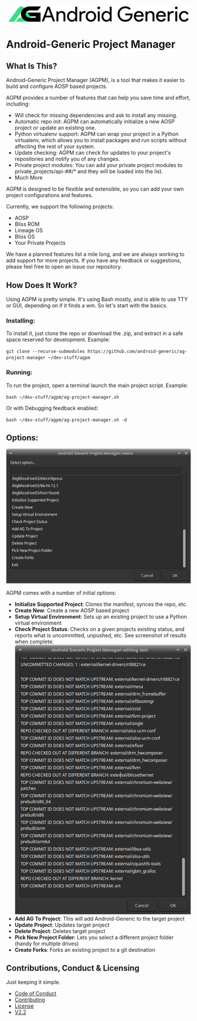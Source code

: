 <img src="https://github.com/android-generic/artwork/raw/master/brand/Android-Generic_Logo__2_transparent.png">

# Android-Generic Project Manager

## What Is This?

Android-Generic Project Manager (AGPM), is a tool that makes it easier to build and configure AOSP based projects. 

AGPM provides a number of features that can help you save time and effort, including:
 - Will check for missing dependencies and ask to install any missing. 
 - Automatic repo init: AGPM can automatically initialize a new AOSP project or update an existing one.
 - Python virtualenv support: AGPM can wrap your project in a Python virtualenv, which allows you to install packages and run scripts without affecting the rest of your system.
 - Update checking: AGPM can check for updates to your project's repositories and notify you of any changes.
 - Private project modules: You can add your private project modules to private_projects/api-##/* and they will be loaded into the list.
 - Much More

AGPM is designed to be flexible and extensible, so you can add your own project configurations and features. 

Currently, we support the following projects:
 - AOSP
 - Bliss ROM
 - Lineage OS
 - Bliss OS
 - Your Private Projects


We have a planned features list a mile long, and we are always working to add support for more projects. If you have any feedback or suggestions, please feel free to open an issue our repository.

## How Does It Work?

Using AGPM is pretty simple. It's using Bash mostly, and is able to use TTY or GUI, depending on if it finds a wm. So let's start with the basics. 

### Installing:

To install it, just clone the repo or download the .zip, and extract in a safe space reserved for development. Example:

`git clone --recurse-submodules https://github.com/android-generic/ag-project-manager ~/dev-stuff/agpm`

### Running:

To run the project, open a terminal launch the main project script. Example:

`bash ~/dev-stuff/agpm/ag-project-manager.sh`

Or with Debugging feedback enabled: 

`bash ~/dev-stuff/agpm/ag-project-manager.sh -d`

## Options:

![AGPM - Main Menu](assets/agpm-main-menu.png)

AGPM comes with a number of initial options: 

- **Initialize Supported Project**: Clones the manifest, synces the repo, etc.
- **Create New**: Create a new AOSP based project
- **Setup Virtual Environment**: Sets up an existing project to use a Python virtual environment
- **Check Project Status**: Checks on a given projects existing status, and reports what is uncommitted, unpushed, etc. See screenshot of results when complete:
	![AGPM - Project Status Results](assets/agpm-check-project-status.png)
- **Add AG To Project**: This will add Android-Generic to the target project
- **Update Project**: Updates target project
- **Delete Project**: Deletes target project
- **Pick New Project Folder**: Lets you select a different project folder (handy for multiple drives)
- **Create Forks**: Forks an existing project to a git destination

## Contributions, Conduct & Licensing

Just keeping it simple. 

- [Code of Conduct](CODE_OF_CONDUCT.md)
- [Contributing](CONTRIBUTING.md)
- [License](LICENSE.md)
- [V2.2](VERSION.md)
